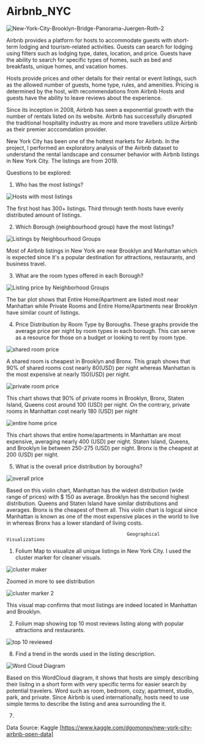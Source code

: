 # Airbnb_NYC
![New-York-City-Brooklyn-Bridge-Panorama-Juergen-Roth-2](https://user-images.githubusercontent.com/48190655/71230772-cfd1d080-229f-11ea-979b-3ae1782eb87b.jpg)

Airbnb provides a platform for hosts to accommodate guests with short-term lodging and tourism-related activities. Guests can search for lodging using filters such as lodging type, dates, location, and price. Guests have the ability to search for specific types of homes, such as bed and breakfasts, unique homes, and vacation homes.


Hosts provide prices and other details for their rental or event listings, such as the allowed number of guests, home type, rules, and amenities. Pricing is determined by the host, with recommendations from Airbnb Hosts and guests have the ability to leave reviews about the experience.

Since its inception in 2008, Airbnb has seen a exponential growth with the number of rentals listed on its website. Airbnb has successfully disrupted the traditional hospitality industry as more and more travellers utilize Airbnb as their premier acccomdation provider.

New York City has been one of the hottest markets for Airbnb. In the project, I performed an exploratory analysis of the Airbnb dataset to understand the rental landscape and consumer behavior with Airbnb listings in New York City.  The listings are from 2019.


Questions to be explored:

1. Who has the most listings?

![Hosts with most listings](https://github.com/aclao89/Airbnb_NYC/blob/master/Images/top10hostlistings.png)

The first host has 300+ listings. Third through tenth hosts have evenly distributed amount of listings.


2. Which Borough (neighbourhood group) have the most listings?

![Listings by Neighbourhood Groups](https://github.com/aclao89/Airbnb_NYC/blob/master/Images/listingcntborough.png)

Most of Airbnb listings in New York are near Brooklyn and Manhattan which is expected since it's a popular destination for attractions, restaurants, and business travel.


3. What are the room types offered in each Borough?

![Listing price by Neighborhood Groups](https://github.com/aclao89/Airbnb_NYC/raw/master/Images/roomtypebyborough.png)

The bar plot shows that Entire Home/Apartment are listed most near Manhattan while Private Rooms and Entire Home/Apartments near Brooklyn have similar count of listings.


4. Price Distribution by Room Type by Boroughs. These graphs provide the average price per night by room types in each borough. This can serve as a resource for those on a budget or looking to rent by room type.


![shared room price](https://github.com/aclao89/Airbnb_NYC/blob/master/Images/sharedroomprice.png)

A shared room is cheapest in Brooklyn and Bronx. This graph shows that 90% of shared rooms cost nearly 80(USD) per night whereas Manhattan is the most expensive at nearly 150(USD) per night.


![private room price](https://github.com/aclao89/Airbnb_NYC/blob/master/Images/privateroomprice.png)

This chart shows that 90% of private rooms in Brooklyn, Bronx, Staten Island, Queens cost around 100 (USD) per night. On the contrary, private rooms in Manhattan cost nearly 180 (USD) per night


![entire home price](https://github.com/aclao89/Airbnb_NYC/blob/master/Images/entirehomeprice.png)

This chart shows that entire home/apartments in Manhattan are most expensive, averaging nearly 400 (USD) per night. Staten Island, Queens, and Brooklyn lie between 250-275 (USD) per night. Bronx is the cheapest at 200 (USD) per night.


5. What is the overall price distribution by boroughs?

![overall price](https://github.com/aclao89/Airbnb_NYC/raw/master/Images/rentalpricedistribution.png)

Based on this violin chart, Manhattan has the widest distribution (wide range of prices) with $ 150 as average. Brooklyn has the second highest distribution. Queens and Staten Island have similar distributions and averages.  Bronx is the cheapest of them all. This violin chart is logical since Manhattan is known as one of the most expensive places in the world to live in whereas Bronx has a lower standard of living costs.  

                                                Geographical Visualizations

1. Folium Map to visualize all unique listings in New York City. I used the cluster marker for cleaner visuals.

![cluster maker](https://github.com/aclao89/Airbnb_NYC/raw/master/Images/markercluster.png)

Zoomed in more to see distribution

![cluster marker 2](https://github.com/aclao89/Airbnb_NYC/blob/master/Images/markercluster2.png)

This visual map confirms that most listings are indeed located in Manhattan and Brooklyn.

2. Folium map showing top 10 most reviews listing along with popular attractions and restaurants.

![top 10 reviewed](https://github.com/aclao89/Airbnb_NYC/raw/master/Images/top10listingmap.PNG)



8. Find a trend in the words used in the listing description.

![Word Cloud Diagram](https://github.com/aclao89/Airbnb_NYC/blob/master/Images/wordcloudlistings.png)

Based on this WordCloud diagram, it shows that hosts are simply describing their lisitng in a short form with very specific terms for easier search by potential travelers. Word such as room, bedroom, cozy, apartment, studio, park, and private. Since Airbnb is used internationally, hosts need to use simple terms to describe the listing and area surrounding the it.

7.



Data Source: Kaggle [https://www.kaggle.com/dgomonov/new-york-city-airbnb-open-data]
